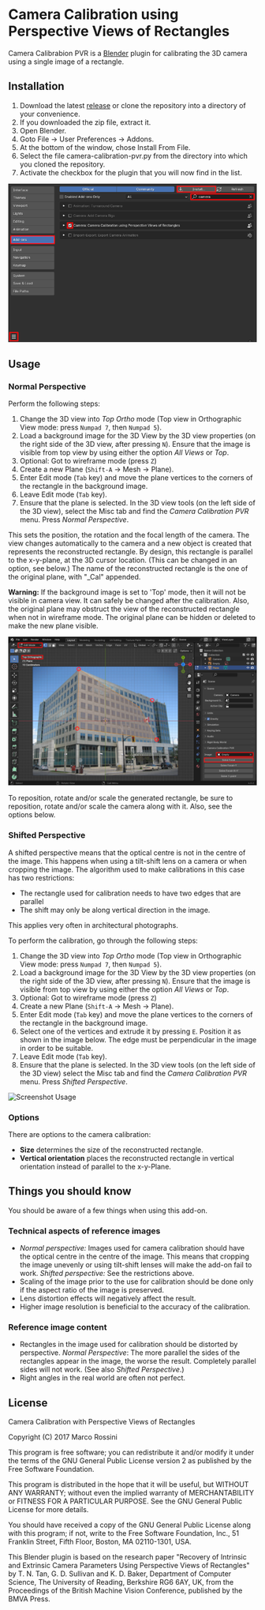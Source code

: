 # Camera Calibration using Perspective Views of Rectangles

Camera Calibrabion PVR is a [Blender](http://www.blender.org) plugin for calibrating the 3D camera using a single image of a rectangle.

## Installation
1. Download the latest [release](https://github.com/mrossini-ethz/camera-calibration-pvr/releases) or clone the repository into a directory of your convenience.
2. If you downloaded the zip file, extract it.
3. Open Blender.
4. Goto File -> User Preferences -> Addons.
5. At the bottom of the window, chose Install From File.
6. Select the file camera-calibration-pvr.py from the directory into which you cloned the repository.
7. Activate the checkbox for the plugin that you will now find in the list.

![Screenshot Installation](https://github.com/mrossini-ethz/camera-calibration-pvr/blob/master/doc/ui1.png "Schreenshot Installation")

## Usage
### Normal Perspective
Perform the following steps:

1. Change the 3D view into *Top Ortho* mode (Top view in Orthographic View mode: press `Numpad 7`, then `Numpad 5`).
2. Load a background image for the 3D View by the 3D view properties (on the right side of the 3D view, after pressing `N`). Ensure that the image is visible from top view by using either the option *All Views* or *Top*.
3. Optional: Got to wireframe mode (press `Z`)
4. Create a new Plane (`Shift-A` -> Mesh -> Plane).
5. Enter Edit mode (`Tab` key) and move the plane vertices to the corners of the rectangle in the background image.
6. Leave Edit mode (`Tab` key).
7. Ensure that the plane is selected. In the 3D view tools (on the left side of the 3D view), select the Misc tab and find the *Camera Calibration PVR* menu. Press *Normal Perspective*.

This sets the position, the rotation and the focal length of the camera.
The view changes automatically to the camera and a new object is created that represents the reconstructed rectangle.
By design, this rectangle is parallel to the x-y-plane, at the 3D cursor location.
(This can be changed in an option, see below.)
The name of the reconstructed rectangle is the one of the original plane, with "_Cal" appended.

**Warning:** If the background image is set to 'Top' mode, then it will not be visible in camera view.
It can safely be changed after the calibration.
Also, the original plane may obstruct the view of the reconstructed rectangle when not in wireframe mode.
The original plane can be hidden or deleted to make the new plane visible.

![Screenshot Usage](https://github.com/mrossini-ethz/camera-calibration-pvr/blob/master/doc/ui2.png "Schreenshot: Usage with normal perspective")

To reposition, rotate and/or scale the generated rectangle, be sure to reposition, rotate and/or scale the camera along with it.
Also, see the options below.

### Shifted Perspective
A shifted perspective means that the optical centre is not in the centre of the image.
This happens when using a tilt-shift lens on a camera or when cropping the image.
The algorithm used to make calibrations in this case has two restrictions:

- The rectangle used for calibration needs to have two edges that are parallel
- The shift may only be along vertical direction in the image.

This applies very often in architectural photographs.

To perform the calibration, go through the following steps:

1. Change the 3D view into *Top Ortho* mode (Top view in Orthographic View mode: press `Numpad 7`, then `Numpad 5`).
2. Load a background image for the 3D View by the 3D view properties (on the right side of the 3D view, after pressing `N`). Ensure that the image is visible from top view by using either the option *All Views* or *Top*.
3. Optional: Got to wireframe mode (press `Z`)
4. Create a new Plane (`Shift-A` -> Mesh -> Plane).
5. Enter Edit mode (`Tab` key) and move the plane vertices to the corners of the rectangle in the background image.
6. Select one of the vertices and extrude it by pressing `E`. Position it as shown in the image below. The edge must be perpendicular in the image in order to be suitable.
7. Leave Edit mode (`Tab` key).
8. Ensure that the plane is selected. In the 3D view tools (on the left side of the 3D view) select the Misc tab and find the *Camera Calibration PVR* menu. Press *Shifted Perspective*.

![Screenshot Usage](https://github.com/mrossini-ethz/camera-calibration-pvr/blob/master/doc/shifted-perspective.png "Schreenshot: Usage for shifted perspective")

### Options
There are options to the camera calibration:

- **Size** determines the size of the reconstructed rectangle.
- **Vertical orientation** places the reconstructed rectangle in vertical orientation instead of parallel to the x-y-Plane.

## Things you should know
You should be aware of a few things when using this add-on.

### Technical aspects of reference images
- *Normal perspective:* Images used for camera calibration should have the optical centre in the centre of the image.
  This means that cropping the image unevenly or using tilt-shift lenses will make the add-on fail to work.
  *Shifted perspective:* See the restrictions above.
- Scaling of the image prior to the use for calibration should be done only if the aspect ratio of the image is preserved.
- Lens distortion effects will negatively affect the result.
- Higher image resolution is beneficial to the accuracy of the calibration.

### Reference image content
- Rectangles in the image used for calibration should be distorted by perspective.
  *Normal Perspective*: The more parallel the sides of the rectangles appear in the image, the worse the result.
  Completely parallel sides will not work. (See also *Shifted Perspective*.)
- Right angles in the real world are often not perfect.

## License
Camera Calibration with Perspective Views of Rectangles

Copyright (C) 2017  Marco Rossini

This program is free software; you can redistribute it and/or
modify it under the terms of the GNU General Public License
version 2 as published by the Free Software Foundation.

This program is distributed in the hope that it will be useful,
but WITHOUT ANY WARRANTY; without even the implied warranty of
MERCHANTABILITY or FITNESS FOR A PARTICULAR PURPOSE.  See the
GNU General Public License for more details.

You should have received a copy of the GNU General Public License
along with this program; if not, write to the Free Software
Foundation, Inc., 51 Franklin Street, Fifth Floor, Boston, MA  02110-1301, USA.

This Blender plugin is based on the research paper "Recovery of Intrinsic
and Extrinsic Camera Parameters Using Perspective Views of Rectangles" by
T. N. Tan, G. D. Sullivan and K. D. Baker, Department of Computer Science,
The University of Reading, Berkshire RG6 6AY, UK,
from the Proceedings of the British Machine Vision Conference, published by
the BMVA Press.
